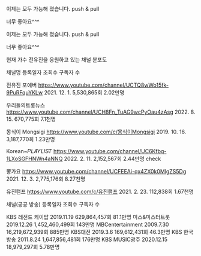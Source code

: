 이제는 모두 가능해 졌습니다.
push & pull

너무 좋아요^^^

이제는 모두 가능해 졌습니다.
push & pull

너무 좋아요^^^

현재 가수 전유진을 응원하고 있는 채널 분포도

  채널명                                                                        등록일자          조회수          구독자 수


전유진 포에버     https://www.youtube.com/channel/UCTQ8wWo15fk-9PuRFquYKLw  2021. 12. 1.    5,530,865회        2.02만명


우리들의트롯뉴스   https://www.youtube.com/channel/UCH8Fn_TuAG9wcPyOau4zAsg  2022. 8. 15.      670,775회        7.1천명


몽식이 Mongsigi   https://www.youtube.com/c/몽식이Mongsigi                  2019. 10. 16.    3,187,770회       1.23만명


Korean~𝑃𝐿𝐴𝑌𝐿𝐼𝑆𝑇   https://www.youtube.com/channel/UC6Kfbq-1LXoSGFHNWn4aNNQ 2022. 2. 11.     2,152,567회       2.44만명 check


뽕가요            https://www.youtube.com/channel/UCFEEAi-qx4ZX0k0MlgZS5Dg  2021. 12. 3.     2,775,176회      8.27천명


유진캠프          https://www.youtube.com/c/유진캠프                         2021. 2. 23.       112,838회      1.67천명







  채널(공공 방송)               등록일자      조회수            구독자 수

KBS 레전드 케이팝             2019.11.19       629,864,457회              81.1만명
미스&미스터트롯               2019.12.26     1,452,460,499회               143만명
MBCentertainment              2009.7.30    16,219,672,939회               885만명 
KBS대전                        2019.3.6       169,612,431회               46.3만명
KBS 한국방송                   2011.8.24    1,647,856,481회                176만명 
KBS MUSIC광주                 2020.12.15       18,979,297회               5.78만명            

